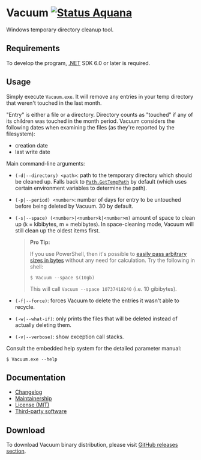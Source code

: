 Vacuum [![Status Aquana][status-aquana]][andivionian-status-classifier]
======

Windows temporary directory cleanup tool.

Requirements
------------

To develop the program, [.NET][dotnet] SDK 6.0 or later is required.

Usage
-----

Simply execute `Vacuum.exe`. It will remove any entries in your temp directory
that weren't touched in the last month.

"Entry" is either a file or a directory. Directory counts as "touched" if any of
its children was touched in the month period. Vacuum considers the following
dates when examining the files (as they're reported by the filesystem):

- creation date
- last write date

Main command-line arguments:

- `(-d|--directory) <path>`: path to the temporary directory which should be
  cleaned up. Falls back to [`Path.GetTempPath`][path.get-temp-path] by default
  (which uses certain environment variables to determine the path).
- `(-p|--period) <number>`: number of days for entry to be untouched before
  being deleted by Vacuum. 30 by default.
- `(-s|--space) (<number>|<number>k|<number>m)` amount of space to clean up (`k`
  = kibibytes, m = mebibytes). In space-cleaning mode, Vacuum will still clean
  up the oldest items first.

  > **Pro Tip:**
  >
  > If you use PowerShell, then it's possible to [easily pass arbitrary sizes in bytes][docs.pwsh-numeric-literals] without any need for calculation. Try the following in shell:
  >
  > ```console
  > $ Vacuum --space $(10gb)
  > ```
  >
  > This will call `Vacuum --space 10737418240` (i.e. 10 gibibytes).

- `(-f|--force)`: forces Vacuum to delete the entries it wasn't able to recycle.
- `(-w|--what-if)`: only prints the files that will be deleted instead of actually deleting them.
- `(-v|--verbose)`: show exception call stacks.

Consult the embedded help system for the detailed parameter manual:

```console
$ Vacuum.exe --help
```

Documentation
-------------

- [Changelog][changelog]
- [Maintainership][maintainership]
- [License (MIT)][license]
- [Third-party software][third-party]

Download
--------

To download Vacuum binary distribution, please visit [GitHub releases
section][releases].

[andivionian-status-classifier]: https://github.com/ForNeVeR/andivionian-status-classifier
[changelog]: ./CHANGELOG.md
[dotnet]: https://dot.net/
[license]: ./LICENSE.md
[maintainership]: ./MAINTAINERSHIP.md
[path.get-temp-path]: https://docs.microsoft.com/en-us/dotnet/api/system.io.path.gettemppath?view=net-5.0&tabs=windows
[releases]: https://github.com/ForNeVeR/Vacuum/releases
[third-party]: THIRD-PARTY-NOTICES.md
[docs.pwsh-numeric-literals]: https://learn.microsoft.com/en-us/powershell/module/microsoft.powershell.core/about/about_numeric_literals

[status-aquana]: https://img.shields.io/badge/status-aquana-yellowgreen.svg
